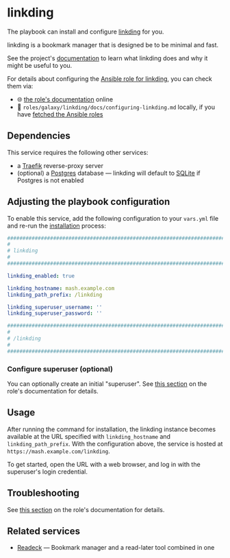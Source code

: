 <!--
SPDX-FileCopyrightText: 2020 - 2024 MDAD project contributors
SPDX-FileCopyrightText: 2020 - 2024 Slavi Pantaleev
SPDX-FileCopyrightText: 2020 Aaron Raimist
SPDX-FileCopyrightText: 2020 Chris van Dijk
SPDX-FileCopyrightText: 2020 Dominik Zajac
SPDX-FileCopyrightText: 2020 Mickaël Cornière
SPDX-FileCopyrightText: 2022 François Darveau
SPDX-FileCopyrightText: 2022 Julian Foad
SPDX-FileCopyrightText: 2022 Warren Bailey
SPDX-FileCopyrightText: 2023 - 2025 MASH project contributors
SPDX-FileCopyrightText: 2023 Antonis Christofides
SPDX-FileCopyrightText: 2023 Felix Stupp
SPDX-FileCopyrightText: 2023 Julian-Samuel Gebühr
SPDX-FileCopyrightText: 2023 Pierre 'McFly' Marty
SPDX-FileCopyrightText: 2024 - 2025 Suguru Hirahara

SPDX-License-Identifier: AGPL-3.0-or-later
-->

# linkding

The playbook can install and configure [linkding](https://linkding.link) for you.

linkding is a bookmark manager that is designed be to be minimal and fast.

See the project's [documentation](https://linkding.link/installation/) to learn what linkding does and why it might be useful to you.

For details about configuring the [Ansible role for linkding](https://github.com/mother-of-all-self-hosting/ansible-role-linkding), you can check them via:
- 🌐 [the role's documentation](https://github.com/mother-of-all-self-hosting/ansible-role-linkding/blob/main/docs/configuring-linkding.md) online
- 📁 `roles/galaxy/linkding/docs/configuring-linkding.md` locally, if you have [fetched the Ansible roles](../installing.md)

## Dependencies

This service requires the following other services:

- a [Traefik](traefik.md) reverse-proxy server
- (optional) a [Postgres](postgres.md) database — linkding will default to [SQLite](https://www.sqlite.org/) if Postgres is not enabled

## Adjusting the playbook configuration

To enable this service, add the following configuration to your `vars.yml` file and re-run the [installation](../installing.md) process:

```yaml
########################################################################
#                                                                      #
# linkding                                                             #
#                                                                      #
########################################################################

linkding_enabled: true

linkding_hostname: mash.example.com
linkding_path_prefix: /linkding

linkding_superuser_username: ''
linkding_superuser_password: ''

########################################################################
#                                                                      #
# /linkding                                                            #
#                                                                      #
########################################################################
```

### Configure superuser (optional)

You can optionally create an initial "superuser". See [this section](https://github.com/mother-of-all-self-hosting/ansible-role-linkding/blob/main/docs/configuring-linkding.md#configure-superuser-optional) on the role's documentation for details.

## Usage

After running the command for installation, the linkding instance becomes available at the URL specified with `linkding_hostname` and `linkding_path_prefix`. With the configuration above, the service is hosted at `https://mash.example.com/linkding`.

To get started, open the URL with a web browser, and log in with the superuser's login credential.

## Troubleshooting

See [this section](https://github.com/mother-of-all-self-hosting/ansible-role-linkding/blob/main/docs/configuring-linkding.md#troubleshooting) on the role's documentation for details.

## Related services

- [Readeck](readeck.md) — Bookmark manager and a read-later tool combined in one
